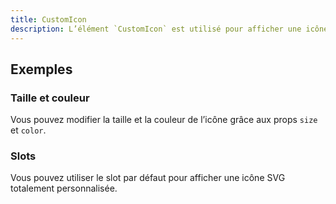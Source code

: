 ```yaml
---
title: CustomIcon
description: L’élément `CustomIcon` est utilisé pour afficher une icône personnalisée parmi celles définies dans les options de Vue Dot.
---
```


<doc-tabs>

<doc-tab-item label="Utilisation">

<doc-usage name="custom-icon"></doc-usage>

## Exemples

### Taille et couleur

Vous pouvez modifier la taille et la couleur de l’icône grâce aux props `size` et `color`.

<doc-example file="custom-icon/size-color"></doc-example>

### Slots

Vous pouvez utiliser le slot par défaut pour afficher une icône SVG totalement personnalisée.

<doc-example file="custom-icon/slot"></doc-example>

</doc-tab-item>

<doc-tab-item label="API">
<doc-api name="custom-icon"></doc-api>
</doc-tab-item>

</doc-tabs>
